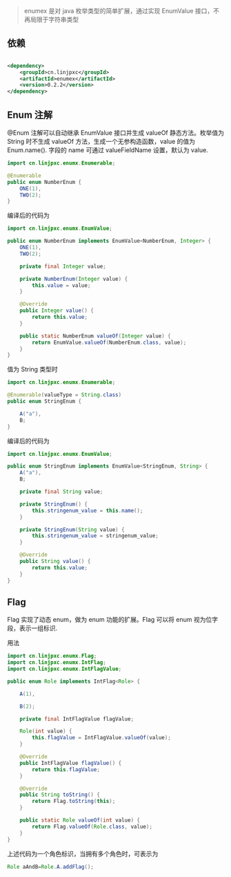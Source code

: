 > enumex 是对 java 枚举类型的简单扩展，通过实现 EnumValue 接口，不再局限于字符串类型

## 依赖

```xml

<dependency>
    <groupId>cn.linjpxc</groupId>
    <artifactId>enumex</artifactId>
    <version>0.2.2</version>
</dependency>
```

## Enum 注解

@Enum 注解可以自动继承 EnumValue 接口并生成 valueOf 静态方法。枚举值为 String 时不生成 valueOf 方法，生成一个无参构造函数，value 的值为 Enum.name(). 字段的 name 可通过
valueFieldName 设置，默认为 value.

```java
import cn.linjpxc.enumx.Enumerable;

@Enumerable
public enum NumberEnum {
    ONE(1),
    TWO(2);
}
```

编译后的代码为

```java
import cn.linjpxc.enumx.EnumValue;

public enum NumberEnum implements EnumValue<NumberEnum, Integer> {
    ONE(1),
    TWO(2);

    private final Integer value;

    private NumberEnum(Integer value) {
        this.value = value;
    }

    @Override
    public Integer value() {
        return this.value;
    }

    public static NumberEnum valueOf(Integer value) {
        return EnumValue.valueOf(NumberEnum.class, value);
    }
}
```

值为 String 类型时

```java
import cn.linjpxc.enumx.Enumerable;

@Enumerable(valueType = String.class)
public enum StringEnum {

    A("a"),
    B;
}
```

编译后的代码为

```java
import cn.linjpxc.enumx.EnumValue;

public enum StringEnum implements EnumValue<StringEnum, String> {
    A("a"),
    B;

    private final String value;

    private StringEnum() {
        this.stringenum_value = this.name();
    }

    private StringEnum(String value) {
        this.stringenum_value = stringenum_value;
    }

    @Override
    public String value() {
        return this.value;
    }
}
```

## Flag

Flag 实现了动态 enum，做为 enum 功能的扩展。Flag 可以将 enum 视为位字段，表示一组标识.

用法

```java
import cn.linjpxc.enumx.Flag;
import cn.linjpxc.enumx.IntFlag;
import cn.linjpxc.enumx.IntFlagValue;

public enum Role implements IntFlag<Role> {

    A(1),

    B(2);

    private final IntFlagValue flagValue;

    Role(int value) {
        this.flagValue = IntFlagValue.valueOf(value);
    }

    @Override
    public IntFlagValue flagValue() {
        return this.flagValue;
    }

    @Override
    public String toString() {
        return Flag.toString(this);
    }

    public static Role valueOf(int value) {
        return Flag.valueOf(Role.class, value);
    }
}
```

上述代码为一个角色标识，当拥有多个角色时，可表示为

```java
Role aAndB=Role.A.addFlag();
```
